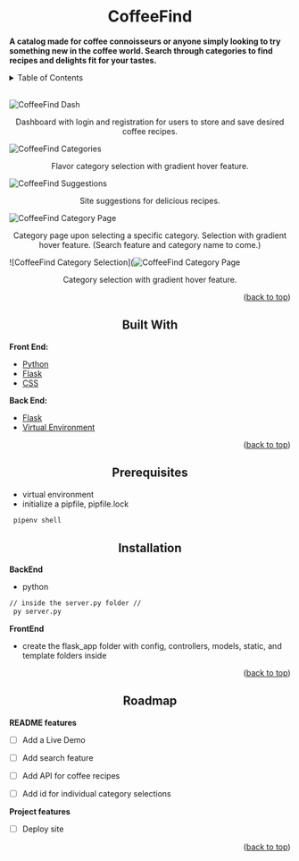 <div id="top"></div>

<h1 align="center">CoffeeFind</h1>

<b>A catalog made for coffee connoisseurs or anyone simply looking to try something new in the coffee world. Search through categories to find recipes and delights fit for your tastes.</b>

<details>
  <summary>Table of Contents</summary>
  <ol>
    <li>
      <a href="#about-the-project">About The Project</a>
      <ul>
        <li><a href="#built-with">Built With</a></li>
      </ul>
    </li>
    <li>
      <a href="#getting-started">Getting Started</a>
      <ul>
        <li><a href="#prerequisites">Prerequisites</a></li>
        <li><a href="#installation">Installation</a></li>
      </ul>
    </li>
  </ol>
</details>

<br />

<!-- ABOUT THE PROJECT -->

![CoffeeFind Dash](https://cdn.discordapp.com/attachments/955962175002910723/956240886780538940/coffeeFind_dash.png)
<p align="center">Dashboard with login and registration for users to store and save desired coffee recipes.
 </p>

![CoffeeFind Categories](https://cdn.discordapp.com/attachments/955962175002910723/956240948382273666/coffeeFind_category.png)
<p align="center">Flavor category selection with gradient hover feature.
 </p>

![CoffeeFind Suggestions](https://cdn.discordapp.com/attachments/955962175002910723/956241116548698173/coffeeFind_suggestions.png)
<p align="center">Site suggestions for delicious recipes.
 </p>

![CoffeeFind Category Page](https://cdn.discordapp.com/attachments/955962175002910723/956241149339791540/coffeeFind_category_page.png)
<p align="center">Category page upon selecting a specific category. Selection with gradient hover feature. (Search feature and category name to come.)
 </p>

![CoffeeFind Category Selection](![CoffeeFind Category Page](https://cdn.discordapp.com/attachments/955962175002910723/956241149339791540/coffeeFind_category_page.png)

<p align="center">Category selection with gradient hover feature.
 </p>


<p align="right">(<a href="#top">back to top</a>)</p>



<h2 align="center">Built With</h2>

<b> Front End: </b> 
* [Python](https://www.python.org/)
* [Flask](https://flask.palletsprojects.com/en/2.0.x/)
* [CSS](https://en.wikipedia.org/wiki/CSS)

<b> Back End: </b>
* [Flask](https://flask.palletsprojects.com/en/2.0.x/)
* [Virtual Environment](https://packaging.python.org/en/latest/guides/installing-using-pip-and-virtual-environments/)
<p align="right">(<a href="#top">back to top</a>)</p>



<!-- GETTING STARTED -->
<div align="center">

## Prerequisites

</div>

* virtual environment
* initialize a pipfile, pipfile.lock
 ```sh
  pipenv shell
 ```
<div align="center">

## Installation
</div>

<b> BackEnd</b>
* python 
 ```sh
 // inside the server.py folder //
  py server.py
 ```
  
<b> FrontEnd</b>
* create the flask_app folder with config, controllers, models, static, and template folders inside

<p align="right">(<a href="#top">back to top</a>)</p>


<!-- ROADMAP -->

<div align="center">

## Roadmap

</div>

<b> README features </b>
- [ ] Add a Live Demo
- [ ] Add search feature
- [ ] Add API for coffee recipes
- [ ] Add id for individual category selections


<b> Project features </b>
- [ ] Deploy site



<p align="right">(<a href="#top">back to top</a>)</p>
